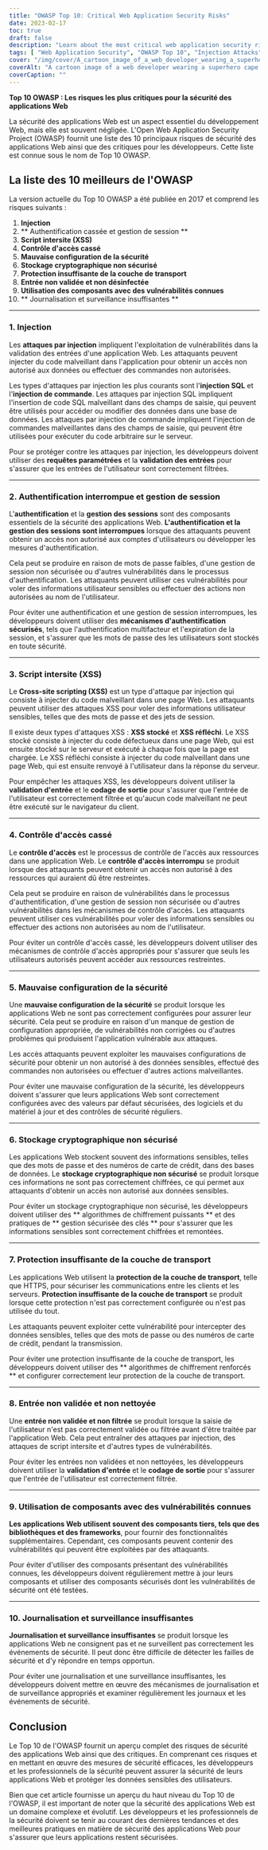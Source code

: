 ```yaml
---
title: "OWASP Top 10: Critical Web Application Security Risks"
date: 2023-02-17
toc: true
draft: false
description: "Learn about the most critical web application security risks with the OWASP Top 10 and how to protect against them"
tags: [ "Web Application Security", "OWASP Top 10", "Injection Attacks", "Authentication", "Session Management", "XSS Attacks", "Access Control", "Security Misconfiguration", "Cryptographic Storage", "Transport Layer Protection", "Input Validation", "Third-Party Components", "Logging and Monitoring", "Web Development", "Cybersecurity", "Data Protection", "Software Security", "IT Security", "Security Measures", "Risk Management"]
cover: "/img/cover/A_cartoon_image_of_a_web_developer_wearing_a_superhero_cape.png"
coverAlt: "A cartoon image of a web developer wearing a superhero cape and holding a shield. The shield is protecting a laptop with a web application interface on the screen."
coverCaption: ""
---
```


**Top 10 OWASP : Les risques les plus critiques pour la sécurité des applications Web**  La sécurité des applications Web est un aspect essentiel du développement Web, mais elle est souvent négligée. L'Open Web Application Security Project (OWASP) fournit une liste des 10 principaux risques de sécurité des applications Web ainsi que des critiques pour les développeurs. Cette liste est connue sous le nom de Top 10 OWASP.  ## La liste des 10 meilleurs de l'OWASP  La version actuelle du Top 10 OWASP a été publiée en 2017 et comprend les risques suivants :  1. **Injection** 2. ** Authentification cassée et gestion de session ** 3. **Script intersite (XSS)** 4. **Contrôle d'accès cassé** 5. **Mauvaise configuration de la sécurité** 6. **Stockage cryptographique non sécurisé** 7. **Protection insuffisante de la couche de transport** 8. **Entrée non validée et non désinfectée** 9. **Utilisation des composants avec des vulnérabilités connues** 10. ** Journalisation et surveillance insuffisantes **  ______  ### 1. Injection  Les **attaques par injection** impliquent l'exploitation de vulnérabilités dans la validation des entrées d'une application Web. Les attaquants peuvent injecter du code malveillant dans l'application pour obtenir un accès non autorisé aux données ou effectuer des commandes non autorisées.  Les types d'attaques par injection les plus courants sont l'**injection SQL** et l'**injection de commande**. Les attaques par injection SQL impliquent l'insertion de code SQL malveillant dans des champs de saisie, qui peuvent être utilisés pour accéder ou modifier des données dans une base de données. Les attaques par injection de commande impliquent l'injection de commandes malveillantes dans des champs de saisie, qui peuvent être utilisées pour exécuter du code arbitraire sur le serveur.  Pour se protéger contre les attaques par injection, les développeurs doivent utiliser des **requêtes paramétrées** et la **validation des entrées** pour s'assurer que les entrées de l'utilisateur sont correctement filtrées.  ______  ### 2. Authentification interrompue et gestion de session  L'**authentification** et la **gestion des sessions** sont des composants essentiels de la sécurité des applications Web. **L'authentification et la gestion des sessions sont interrompues** lorsque des attaquants peuvent obtenir un accès non autorisé aux comptes d'utilisateurs ou développer les mesures d'authentification.  Cela peut se produire en raison de mots de passe faibles, d'une gestion de session non sécurisée ou d'autres vulnérabilités dans le processus d'authentification. Les attaquants peuvent utiliser ces vulnérabilités pour voler des informations utilisateur sensibles ou effectuer des actions non autorisées au nom de l'utilisateur.  Pour éviter une authentification et une gestion de session interrompues, les développeurs doivent utiliser des **mécanismes d'authentification sécurisés**, tels que l'authentification multifacteur et l'expiration de la session, et s'assurer que les mots de passe des les utilisateurs sont stockés en toute sécurité.  ______  ### 3. Script intersite (XSS)  Le **Cross-site scripting (XSS)** est un type d'attaque par injection qui consiste à injecter du code malveillant dans une page Web. Les attaquants peuvent utiliser des attaques XSS pour voler des informations utilisateur sensibles, telles que des mots de passe et des jets de session.  Il existe deux types d'attaques XSS : **XSS stocké** et **XSS réfléchi**. Le XSS stocké consiste à injecter du code défectueux dans une page Web, qui est ensuite stocké sur le serveur et exécuté à chaque fois que la page est chargée. Le XSS réfléchi consiste à injecter du code malveillant dans une page Web, qui est ensuite renvoyé à l'utilisateur dans la réponse du serveur.  Pour empêcher les attaques XSS, les développeurs doivent utiliser la **validation d'entrée** et le **codage de sortie** pour s'assurer que l'entrée de l'utilisateur est correctement filtrée et qu'aucun code malveillant ne peut être exécuté sur le navigateur du client.  ______  ### 4. Contrôle d'accès cassé  Le **contrôle d'accès** est le processus de contrôle de l'accès aux ressources dans une application Web. Le **contrôle d'accès interrompu** se produit lorsque des attaquants peuvent obtenir un accès non autorisé à des ressources qui auraient dû être restreintes.  Cela peut se produire en raison de vulnérabilités dans le processus d'authentification, d'une gestion de session non sécurisée ou d'autres vulnérabilités dans les mécanismes de contrôle d'accès. Les attaquants peuvent utiliser ces vulnérabilités pour voler des informations sensibles ou effectuer des actions non autorisées au nom de l'utilisateur.  Pour éviter un contrôle d'accès cassé, les développeurs doivent utiliser des mécanismes de contrôle d'accès appropriés pour s'assurer que seuls les utilisateurs autorisés peuvent accéder aux ressources restreintes.  ______  ### 5. Mauvaise configuration de la sécurité  Une **mauvaise configuration de la sécurité** se produit lorsque les applications Web ne sont pas correctement configurées pour assurer leur sécurité. Cela peut se produire en raison d'un manque de gestion de configuration appropriée, de vulnérabilités non corrigées ou d'autres problèmes qui produisent l'application vulnérable aux attaques.  Les accès attaquants peuvent exploiter les mauvaises configurations de sécurité pour obtenir un non autorisé à des données sensibles, effectué des commandes non autorisées ou effectuer d'autres actions malveillantes.  Pour éviter une mauvaise configuration de la sécurité, les développeurs doivent s'assurer que leurs applications Web sont correctement configurées avec des valeurs par défaut sécurisées, des logiciels et du matériel à jour et des contrôles de sécurité réguliers.  ______  ### 6. Stockage cryptographique non sécurisé  Les applications Web stockent souvent des informations sensibles, telles que des mots de passe et des numéros de carte de crédit, dans des bases de données. Le **stockage cryptographique non sécurisé** se produit lorsque ces informations ne sont pas correctement chiffrées, ce qui permet aux attaquants d'obtenir un accès non autorisé aux données sensibles.  Pour éviter un stockage cryptographique non sécurisé, les développeurs doivent utiliser des ** algorithmes de chiffrement puissants ** et des pratiques de ** gestion sécurisée des clés ** pour s'assurer que les informations sensibles sont correctement chiffrées et remontées.  ______  ### 7. Protection insuffisante de la couche de transport  Les applications Web utilisent la **protection de la couche de transport**, telle que HTTPS, pour sécuriser les communications entre les clients et les serveurs. **Protection insuffisante de la couche de transport** se produit lorsque cette protection n'est pas correctement configurée ou n'est pas utilisée du tout.  Les attaquants peuvent exploiter cette vulnérabilité pour intercepter des données sensibles, telles que des mots de passe ou des numéros de carte de crédit, pendant la transmission.  Pour éviter une protection insuffisante de la couche de transport, les développeurs doivent utiliser des ** algorithmes de chiffrement renforcés ** et configurer correctement leur protection de la couche de transport.  ______  ### 8. Entrée non validée et non nettoyée  Une **entrée non validée et non filtrée** se produit lorsque la saisie de l'utilisateur n'est pas correctement validée ou filtrée avant d'être traitée par l'application Web. Cela peut entraîner des attaques par injection, des attaques de script intersite et d'autres types de vulnérabilités.  Pour éviter les entrées non validées et non nettoyées, les développeurs doivent utiliser la **validation d'entrée** et le **codage de sortie** pour s'assurer que l'entrée de l'utilisateur est correctement filtrée.  ______  ### 9. Utilisation de composants avec des vulnérabilités connues  **Les applications Web utilisent souvent des composants tiers, tels que des bibliothèques et des frameworks**, pour fournir des fonctionnalités supplémentaires. Cependant, ces composants peuvent contenir des vulnérabilités qui peuvent être exploitées par des attaquants.  Pour éviter d'utiliser des composants présentant des vulnérabilités connues, les développeurs doivent régulièrement mettre à jour leurs composants et utiliser des composants sécurisés dont les vulnérabilités de sécurité ont été testées.  ______  ### 10. Journalisation et surveillance insuffisantes  **Journalisation et surveillance insuffisantes** se produit lorsque les applications Web ne consignent pas et ne surveillent pas correctement les événements de sécurité. Il peut donc être difficile de détecter les failles de sécurité et d'y répondre en temps opportun.  Pour éviter une journalisation et une surveillance insuffisantes, les développeurs doivent mettre en œuvre des mécanismes de journalisation et de surveillance appropriés et examiner régulièrement les journaux et les événements de sécurité.  ## Conclusion  Le Top 10 de l'OWASP fournit un aperçu complet des risques de sécurité des applications Web ainsi que des critiques. En comprenant ces risques et en mettant en œuvre des mesures de sécurité efficaces, les développeurs et les professionnels de la sécurité peuvent assurer la sécurité de leurs applications Web et protéger les données sensibles des utilisateurs.  Bien que cet article fournisse un aperçu du haut niveau du Top 10 de l'OWASP, il est important de noter que la sécurité des applications Web est un domaine complexe et évolutif. Les développeurs et les professionnels de la sécurité doivent se tenir au courant des dernières tendances et des meilleures pratiques en matière de sécurité des applications Web pour s'assurer que leurs applications restent sécurisées. 